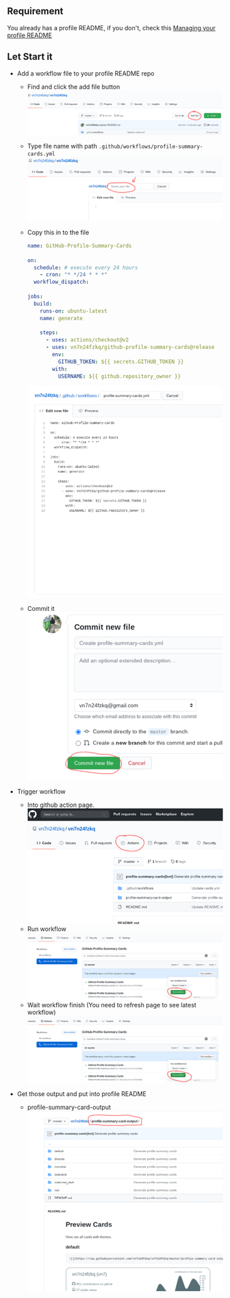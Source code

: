 ## Requirement

You already has a profile README, if you don't, check this [Managing your profile README
](https://docs.github.com/en/github/setting-up-and-managing-your-github-profile/managing-your-profile-readme)

## Let Start it

- Add a workflow file to your profile README repo

  - Find and click the add file button
    ![](./assets/where-is-add-file.png)
  - Type file name with path `.github/workflows/profile-summary-cards.yml`
    ![](./assets/type-file-name.png)
  - Copy this in to the file

    ```yml
    name: GitHub-Profile-Summary-Cards

    on:
      schedule: # execute every 24 hours
        - cron: "* */24 * * *"
      workflow_dispatch:

    jobs:
      build:
        runs-on: ubuntu-latest
        name: generate

        steps:
          - uses: actions/checkout@v2
          - uses: vn7n24fzkq/github-profile-summary-cards@release
            env:
              GITHUB_TOKEN: ${{ secrets.GITHUB_TOKEN }}
            with:
              USERNAME: ${{ github.repository_owner }}
    ```

    ![](./assets/new-file.png)

  - Commit it
    ![](./assets/commit-file.png)

- Trigger workflow

  - Into github action page.
    ![](./assets/where-is-action.png)
  - Run workflow
    ![](./assets/run-workflow.png)
  - Wait workflow finish (You need to refresh page to see latest workflow)
    ![](./assets/run-workflow.png)

- Get those output and put into profile README
  - profile-summary-card-output
    ![](./assets/output.png)
